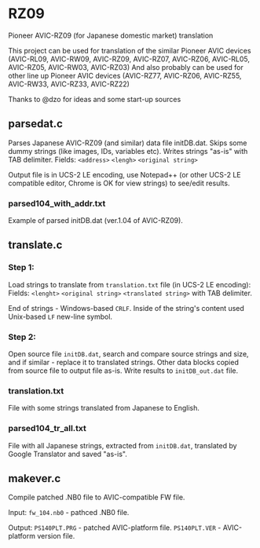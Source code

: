 # RZ09
Pioneer AVIC-RZ09 (for Japanese domestic market) translation

This project can be used for translation of the similar Pioneer AVIC devices (AVIC-RL09, AVIC-RW09, AVIC-RZ09, AVIC-RZ07, AVIC-RZ06, AVIC-RL05, AVIC-RZ05, AVIC-RW03, AVIC-RZ03)
And also probably can be used for other line up Pioneer AVIC devices (AVIC-RZ77, AVIC-RZ06, AVIC-RZ55, AVIC-RW33, AVIC-RZ33, AVIC-RZ22)

Thanks to @dzo for ideas and some start-up sources

## parsedat.c
Parses Japanese AVIC-RZ09 (and similar) data file initDB.dat.
Skips some dummy strings (like images, IDs, variables etc).
Writes strings "as-is" with TAB delimiter.
Fields: `<address>` `<lengh>` `<original string>`

Output file is in UCS-2 LE encoding, use Notepad++ (or other UCS-2 LE compatible editor, Chrome is OK for view strings) to see/edit results.

### parsed104_with_addr.txt
Example of parsed initDB.dat (ver.1.04 of AVIC-RZ09).

## translate.c

### Step 1:
Load strings to translate from `translation.txt` file (in UCS-2 LE encoding):
Fields: `<lenght>` `<original string>` `<translated string>` with TAB delimiter.

End of strings - Windows-based `CRLF`. 
Inside of the string's content used Unix-based `LF` new-line symbol.

### Step 2:
Open source file `initDB.dat`, search and compare source strings and size, and if similar - replace it to translated strings.
Other data blocks copied from source file to output file as-is.
Write results to `initDB_out.dat` file.

### translation.txt
File with some strings translated from Japanese to English.

### parsed104_tr_all.txt
File with all Japanese strings, extracted from `initDB.dat`, translated by Google Translator and saved "as-is".

## makever.c
Compile patched .NB0 file to AVIC-compatible FW file.

Input:
`fw_104.nb0` - pathced .NB0 file.

Output:
`PS140PLT.PRG` - patched AVIC-platform file.
`PS140PLT.VER` - AVIC-platform version file.
